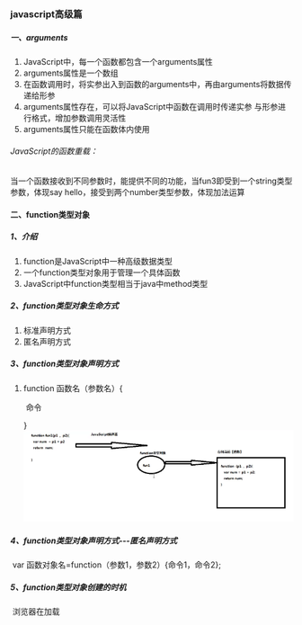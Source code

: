 ### javascript高级篇

##### 一、arguments

1. JavaScript中，每一个函数都包含一个arguments属性
2. arguments属性是一个数组
3. 在函数调用时，将实参出入到函数的arguments中，再由arguments将数据传递给形参
4. arguments属性存在，可以将JavaScript中函数在调用时传递实参 与形参进行格式，增加参数调用灵活性
5. arguments属性只能在函数体内使用

###### JavaScript的函数重载：

​	当一个函数接收到不同参数时，能提供不同的功能，当fun3即受到一个string类型参数，体现say hello，接受到两个number类型参数，体现加法运算

#### 二、function类型对象

##### 1、介绍

1. function是JavaScript中一种高级数据类型
2. 一个function类型对象用于管理一个具体函数
3. JavaScript中function类型相当于java中method类型

##### 2、function类型对象生命方式

1. 标准声明方式
2. 匿名声明方式

##### 3、function类型对象声明方式

1. function 函数名（参数名）{

   ​	命令

   }![image-20211008124052408](img/image-20211008124052408.png)

##### 4、function类型对象声明方式---匿名声明方式

​	var 函数对象名=function（参数1，参数2）{命令1，命令2};

##### 5、function类型对象创建的时机

​	浏览器在加载<script>标签的时候会加载两次

​	第一次加载，将标签所有以标准形式声明函数对象进行创建

​	第二次加载，将标签所有命令自上而下执行![image-20211008124855205](img/image-20211008124855205.png)

这个会调用失败

##### 京东面试

![image-20211008125207183](img/image-20211008125207183.png)

答案223

#### 三、局部变量和全局变量

##### 1、局部变量

- 定义：在函数体内通过var修饰的变量
- 特征：只能在当前函数执行体内使用，不能再函数执行体外使用

##### 2、全局变量

- 定义：
  - 全局变暖了再当前html文件中所有函数使用
  - 全局变量被声明是，自动分配给window对象作为其属性
- 声明全局变量：
  - 第一种方式：直接再script标签下，通过var声明的变量，就是全局变量![image-20211008125916148](img/image-20211008125916148.png)
  - 第二种方式：再函数执行体内，没有通过var修饰的变量也是全局变量

#### 四、object类型对象特征：

##### 定义

​	JavaScript认为所有构造函数生成对象其数据类型都是object

##### 特征：

​	object类型对象再创建完毕之后，可以根据实际情况，任意添加属性和方法，也可以移除属性和方法

##### 属性维护：

- 第一种维护方案： 
  - 添加属性：object对象.新属性名=值
  - 添加函数：object对象.新函数对象名=function(){}

- 第二种维护方案：
  - 添加属性：object对象[“新属性名”]=值
  - 添加函数：object对象["新函数对象名"]=function（）{}

##### 移除对象属性和方法

​	delete object.属性名

​	deletet object.函数名

#### 五、自定义构造函数

##### 命令：

```JavaScript
function 函数对象名(){}
```

##### 调用:

```javascript
var object类型对象=new 函数对象名();
```

##### 普通函数与构造函数区分

1. 函数没有调用之前，无法区分函数身份，只能根据函数调用形式区分
2. 判断普通函数： var num=函数对象名();
3. 判断构造函数：var num=new 函数对象名()；
4. 返回值：普通函数运行后v需要通过return将执行返回结果，构造函数运行后，直接返回一个object对象，此时，函数return相当于无效

#### 六、JavaScript中this指向问题：

##### 1、JavaScript中this指向与java中this指向完全一致

- 在构造函数，this指向当前构造函数生成object类型对象
- 在普通函数，this指向当前函数的实例对象

![image-20211008132951587](img/image-20211008132951587.png)

##### 京东面试题：用JavaScript实现hashmap

```javascript
 function HashMap(){
            //var obj=new Object()
            this.put=function(key,value){
                this[key]=value;
            }
            this.get=function(key){
                return this[key];
            }
        }
        var hashMap=new HashMap();
        hashMap.put("key1",100);
        hashMap.put("key2",200);
       window.alert(hashMap.get("key1"))
        window.alert(hashMap.get("key2"))
```

#### 七、JSON：

##### 1、前提：JavaScript中得到object类型对象方式

- 方式1：由构造函数生成的对象都是object对象
- 方式2：由JSON数据描述生成对象都是object对象

##### 2、JSON数据描述格式：

​	JavaScript中获得object类型对象简化班

##### 3、标准命令格式：

​	var obj={"属性名1"：值，"属性名2":值}

​	开发人员习惯将由JSON生成object类型对象称为json对象![image-20211008135415644](img/image-20211008135415644.png)

##### 4、json数组：

​	专门存放json对象的数组被称为json数组![image-20211008135713877](img/image-20211008135713877.png)

#### JsonObjectUtil

```java
import java.lang.reflect.Field;

public class ReflectUtil {
    //作用：将任意类型对象转换为json格式字符串返回
    public static void main(String[] args) {
        System.out.println(jsonObject(new User(1,"nike","12631156")));
    }
    public static StringBuilder jsonObject(Object object){
        StringBuilder stringBuilder=new StringBuilder("{");
        //获得当前对象隶属的【class文件】
        Class classFile=null;
        Field [] fieldAryy=null;
        //获得【class文件】所有属性
        classFile=object.getClass();

        //获得当前对象所有属性值
        fieldAryy=classFile.getDeclaredFields();
        for (int i=0;i<fieldAryy.length;i++){
            Field field=fieldAryy[i];
            field.setAccessible(true);//确保私有属性可以在class外部使用

            //将所得属性拼接成为json格式字符串
            stringBuilder.append("\"");
            stringBuilder.append(field.getName());
            stringBuilder.append("\":");
            stringBuilder.append("\"");
            try {
                stringBuilder.append(field.get(object));
            } catch (IllegalAccessException e) {
                e.printStackTrace();
            }
            stringBuilder.append("\"");
            if (i<fieldAryy.length-1){
                stringBuilder.append(",");
            }
        }
        stringBuilder.append("}");
        //获得属性机器值并结为json格式字符串
        return stringBuilder;
    }
}
```

![image-20211008142339881](img/image-20211008142339881.png)

